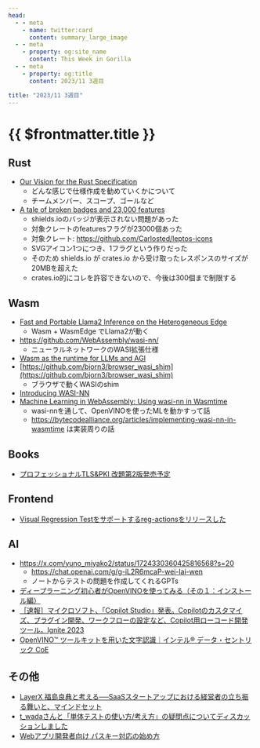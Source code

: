 ```yaml
---
head:
  - - meta
    - name: twitter:card
      content: summary_large_image
  - - meta
    - property: og:site_name
      content: This Week in Gorilla
  - - meta
    - property: og:title
      content: 2023/11 3週目

title: "2023/11 3週目"
---
```


# {{ $frontmatter.title }}

## Rust
- [Our Vision for the Rust Specification](https://blog.rust-lang.org/inside-rust/2023/11/15/spec-vision.html)
  - どんな感じで仕様作成を勧めていくかについて
  - チームメンバー、スコープ、ゴールなど
- [A tale of broken badges and 23,000 features](https://blog.rust-lang.org/2023/10/26/broken-badges-and-23k-keywords.html)
  - shields.ioのバッジが表示されない問題があった
  - 対象クレートのfeaturesフラグが23000個あった
  - 対象クレート: https://github.com/Carlosted/leptos-icons
  - SVGアイコン1つにつき、1フラグという作りだった
  - そのため shields.io が crates.io から受け取ったレスポンスのサイズが20MBを超えた
  - crates.io的にコレを許容できないので、今後は300個まで制限する

## Wasm
- [Fast and Portable Llama2 Inference on the Heterogeneous Edge](https://www.secondstate.io/articles/fast-llm-inference/)
  - Wasm + WasmEdge でLlama2が動く
- https://github.com/WebAssembly/wasi-nn/
  - ニューラルネットワークのWASI拡張仕様
- [Wasm as the runtime for LLMs and AGI](https://www.secondstate.io/articles/wasm-runtime-agi/)
- [https://github.com/bjorn3/browser_wasi_shim](https://github.com/bjorn3/browser_wasi_shim)
  - ブラウザで動くWASIのshim
- [Introducing WASI-NN](https://www.w3.org/2020/Talks/mlws/ms_ab_wasinn.pdf)
- [Machine Learning in WebAssembly: Using wasi-nn in Wasmtime](https://bytecodealliance.org/articles/using-wasi-nn-in-wasmtime)
  - wasi-nnを通して、OpenVINOを使ったMLを動かすって話
  - https://bytecodealliance.org/articles/implementing-wasi-nn-in-wasmtime は実装周りの話

## Books
- [プロフェッショナルTLS&PKI 改題第2版発売予定](https://www.lambdanote.com/blogs/news/12-4-tls-pki-2)

## Frontend
- [Visual Regression Testをサポートするreg-actionsをリリースした](https://zenn.dev/fraim/articles/e020e82985ac6d)

## AI
- https://x.com/yuno_miyako2/status/1724330360425816568?s=20
  - https://chat.openai.com/g/g-iL2R6mcaP-wei-lai-wen
  - ノートからテストの問題を作成してくれるGPTs
- [ディープラーニング初心者がOpenVINOを使ってみる（その１：インストール編）](https://developer.mamezou-tech.com/blogs/2023/01/09/openvino-01/)
- [［速報］マイクロソフト、「Copilot Studio」発表。Copilotのカスタマイズ、プラグイン開発、ワークフローの設定など、Copilot用ローコード開発ツール。Ignite 2023](https://www.publickey1.jp/blog/23/copilot_studiocopilotcopilotignite_2023.html)
- [OpenVINO™ ツールキットを用いた文字認識｜インテル® データ・セントリック CoE](https://www.youtube.com/watch?v=NvIa9mp71ng)


## その他
- [LayerX 福島良典と考える──SaaSスタートアップにおける経営者の立ち振る舞いと、マインドセット](https://blog.allstarsaas.com/posts/2022bootcamp-mindset)
- [t_wadaさんと「単体テストの使い方/考え方」の疑問点についてディスカッションしました](https://swet.dena.com/entry/2023/11/13/170000)
- [Webアプリ開発者向け パスキー対応の始め方](https://speakerdeck.com/ritou/webapurikai-fa-zhe-xiang-ke-pasukidui-ying-noshi-mefang)
